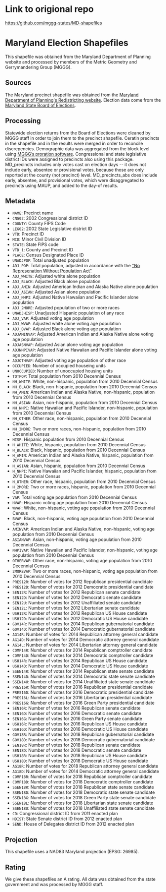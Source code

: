 # Link to origional repo
https://github.com/mggg-states/MD-shapefiles

# Maryland Election Shapefiles
This shapefile was obtained from the Maryland Department of Planning website and processed by members of the Metric Geometry and Gerrymandering Group (MGGG).

## Sources
The Maryland precinct shapefile was obtained from the [Maryland Department of Planning's Redistricting website](https://planning.maryland.gov/Redistricting/Pages/2010/precinct.aspx). Election data come from the [Maryland State Board of Elections](https://elections.maryland.gov/elections/2018/election_data/index.html).

## Processing
Statewide election returns from the Board of Elections were cleaned by MGGG staff in order to join them to the precinct shapefile. Ceratin precincts in the shapefile and in the results were merged in order to reconcile discrepencies. Demographic data was aggregated from the block level using [MGGG’s proration software](https://github.com/mggg/maup). Congressional and state legislative district IDs were assigned to precincts also using this package. MD_precincts includes only votes cast on election days -- it does not include early, absentee or provisional votes, because those are only reported at the county (not precinct) level. MD_precincts_abs does include early, absentee, and provisional votes, which were disaggregated to precincts using MAUP, and added to the day-of results.

## Metadata
* `NAME`: Precinct name
* `CNG02`: 2002 Congressional district ID
* `COUNTY`: County FIPS Code
* `LEG02`: 2002 State Legislative district ID
* `VTD`: Precinct ID
* `MCD`: Minor Civil Division ID
* `STATE`: State FIPS code
* `VTD_1`: County and Precinct ID
* `PLACE`: Census Designated Place ID
* `UNADJPOP`: Total unadjusted population  
* `ADJ_POP`: Total population, adjusted in accordance with the ["No Represenation Without Population Act"](https://planning.maryland.gov/Redistricting/Documents/2010data/GreenReport_web.pdf)
* `ADJ_WHITE`: Adjusted white alone population
* `ADJ_BLACK`: Adjusted Black alone population
* `ADJ_AMIN`: Adjusted American Indian and Alaska Native alone population
* `ADJ_ASIAN`: Adjusted Asian alone population
* `ADJ_NHPI`: Adjusted Native Hawaiian and Pacific Islander alone population
* `ADJ_2MORE`: Adjusted population of two or more races
* `UNADJHISP`: Unadjusted Hispanic population of any race
* `ADJ_VAP`: Adjusted voting age population
* `ADJ_WVAP`: Adjusted white alone voting age population
* `ADJ_BVAP`: Adjusted Black alone voting age population
* `ADJAMINVAP`: Adjusted American Indian and Alaska Native alone voting age population
* `ADJASNVAP`: Adjusted Asian alone voting age population
* `ADJNHPIVAP`: Adjusted Native Hawaiian and Pacific Islander alone voting age population
* `ADJOTHVAP`: Adjusted voting age population of other race
* `OCCUPIED`: Number of occupied houseing units
* `UNOCCUPIED`: Number of unoccupied housing units
* `TOTPOP`: Total population from 2010 Decennial Census
* `NH_WHITE`: White, non-hispanic, population from 2010 Decennial Census
* `NH_BLACK`: Black, non-hispanic, population from 2010 Decennial Census
* `NH_AMIN`: American Indian and Alaska Native, non-hispanic, population from 2010 Decennial Census
* `NH_ASIAN`: Asian, non-hispanic, population from 2010 Decennial Census
* `NH_NHPI`: Native Hawaiian and Pacific Islander, non-hispanic, population from 2010 Decennial Census
* `NH_OTHER`: Other race, non-hispanic, population from 2010 Decennial Census
* `NH_2MORE`: Two or more races, non-hispanic, population from 2010 Decennial Census
* `HISP`: Hispanic population from 2010 Decennial Census
* `H_WHITE`: White, hispanic, population from 2010 Decennial Census
* `H_BLACK`: Black, hispanic, population from 2010 Decennial Census
* `H_AMIN`: American Indian and Alaska Native, hispanic, population from 2010 Decennial Census
* `H_ASIAN`: Asian, hispanic, population from 2010 Decennial Census
* `H_NHPI`: Native Hawaiian and Pacific Islander, hispanic, population from 2010 Decennial Census
* `H_OTHER`: Other race, hispanic, population from 2010 Decennial Census
* `H_2MORE`: Two or more races, hispanic, population from 2010 Decennial Census
* `VAP`: Total voting age population from 2010 Decennial Census
* `HVAP`: Hispanic voting age population from 2010 Decennial Census
* `WVAP`: White, non-hispanic, voting age population from 2010 Decennial Census
* `BVAP`: Black, non-hispanic, voting age population from 2010 Decennial Census
* `AMINVAP`: American Indian and Alaska Native, non-hispanic, voting age population from 2010 Decennial Census
* `ASIANVAP`: Asian, non-hispanic, voting age population from 2010 Decennial Census
* `NHPIVAP`: Native Hawaiian and Pacific Islander, non-hispanic, voting age population from 2010 Decennial Census
* `OTHERVAP`: Other race, non-hispanic, voting age population from 2010 Decennial Census
* `2MOREVAP`: Two or more races, non-hispanic, voting age population from 2010 Decennial Census
* `PRES12R`: Number of votes for 2012 Republican presidential candidate
* `PRES12D`: Number of votes for 2012 Democratic presidential candidate
* `SEN12R`: Number of votes for 2012 Republican senate candidate
* `SEN12D`: Number of votes for 2012 Democratic senate candidate
* `SEN12U`: Number of votes for 2012 Unaffiliated senate candidate
* `SEN12L`: Number of votes for 2012 Libertarian senate candidate
* `USH12R`: Number of votes for 2012 Republican US House candidate
* `USH12D`: Number of votes for 2012 Democratic US House candidate
* `GOV14R`: Number of votes for 2014 Republican gubernatorial candidate
* `GOV14D`: Number of votes for 2014 Democratic gubernatorial candidate
* `AG14R`: Number of votes for 2014 Republican attorney general candidate
* `AG14D`: Number of votes for 2014 Democratic attorney general candidate
* `AG14L`: Number of votes for 2014 Libertarian attorney general candidate
* `COMP14R`: Number of votes for 2014 Republican comptroller candidate
* `COMP14D`: Number of votes for 2014 Democratic comptroller candidate
* `USH14R`: Number of votes for 2014 Republican US House candidate
* `USH14D`: Number of votes for 2014 Democratic US House candidate
* `SSEN14R`: Number of votes for 2014 Republican state senate candidate
* `SSEN14D`: Number of votes for 2014 Democratic state senate candidate
* `SSEN14U`: Number of votes for 2014 Unaffiliated state senate candidate
* `PRES16R`: Number of votes for 2016 Republican presidential candidate
* `PRES16D`: Number of votes for 2016 Democratic presidential candidate
* `PRES16L`: Number of votes for 2016 Libertarian presidential candidate
* `PRES16G`: Number of votes for 2016 Green Party presidential candidate
* `SEN16R`: Number of votes for 2016 Republican senate candidate
* `SEN16D`: Number of votes for 2016 Democratic senate candidate
* `SEN16G`: Number of votes for 2016 Green Party senate candidate
* `USH16R`: Number of votes for 2016 Republican US House candidate
* `USH16D`: Number of votes for 2016 Democratic US House candidate
* `GOV18R`: Number of votes for 2018 Republican gubernatorial candidate
* `GOV18D`: Number of votes for 2018 Democratic gubernatorial candidate
* `SEN18R`: Number of votes for 2018 Republican senate candidate
* `SEN18D`: Number of votes for 2018 Democratic senate candidate
* `USH18R`: Number of votes for 2018 Republican US House candidate
* `USH18D`: Number of votes for 2018 Democratic US House candidate
* `AG18R`: Number of votes for 2018 Republican attorney general candidate
* `AG18D`: Number of votes for 2014 Democratic attorney general candidate
* `COMP18R`: Number of votes for 2018 Republican comptroller candidate
* `COMP18D`: Number of votes for 2018 Democratic comptroller candidate
* `SSEN18R`: Number of votes for 2018 Republican state senate candidate
* `SSEN18D`: Number of votes for 2018 Democratic state senate candidate
* `SSEN18G`: Number of votes for 2018 Green Party state senate candidate
* `SSEN18L`: Number of votes for 2018 Libertarian state senate candidate
* `SSEN18U`: Number of votes for 2018 Unaffiliated state senate candidate
* `CD`: Congressional district ID from 2011 enacted plan
* `HDIST`: State Senate district ID from 2012 enacted plan
* `SEND`: House of Delegates district ID from 2012 enacted plan


## Projection
This shapefile uses a NAD83 Maryland projection (EPSG: 26985).

## Rating
We give these shapefiles an A rating. All data was obtained from the state government and was processed by MGGG staff.
